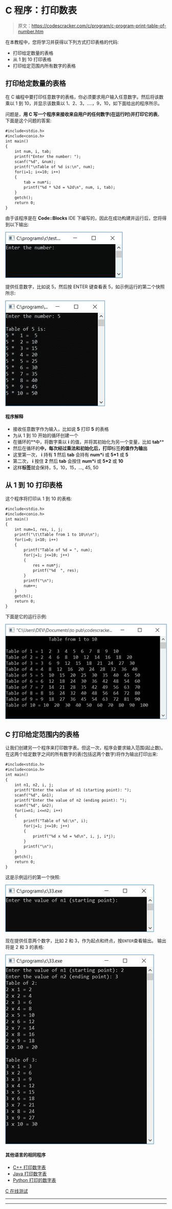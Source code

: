 # C 程序：打印数表

> 原文：<https://codescracker.com/c/program/c-program-print-table-of-number.htm>

在本教程中，您将学习并获得以下列方式打印表格的代码:

*   打印给定数量的表格
*   从 1 到 10 打印表格
*   打印给定范围内所有数字的表格

## 打印给定数量的表格

在 C 编程中要打印任意数字的表格，你必须要求用户输入任意数字。然后将该数乘以 1 到 10，并显示该数乘以 1、2、3，....，9，10，如下面给出的程序所示。

问题是，**用 C 写一个程序来接收来自用户的任何数字(在运行时)并打印它的表**。 下面是这个问题的答案:

```
#include<stdio.h>
#include<conio.h>
int main()
{
    int num, i, tab;
    printf("Enter the number: ");
    scanf("%d", &num);
    printf("\nTable of %d is:\n", num);
    for(i=1; i<=10; i++)
    {
        tab = num*i;
        printf("%d * %2d = %2d\n", num, i, tab);
    }
    getch();
    return 0;
}
```

由于该程序是在 **Code::Blocks** IDE 下编写的，因此在成功构建并运行后，您将得到以下输出:

![c program print table of number](img/60b1273e72f40796924e9eb8d06da2c5.png)

提供任意数字，比如说 5，然后按 ENTER 键查看表 5，如示例运行的第二个快照所示:

![c print table of any number](img/83fae8f75f431ae91b1dc53e767adaf2.png)

#### 程序解释

*   接收任意数字作为输入，比如说 **5** 打印 **5** 的表格
*   为从 1 到 10 开始的循环创建一个
*   在循环的**中，将数字乘以 **i** 的值，并将其初始化为另一个变量，比如 **tab****
*   然后在循环的**中，每次经过乘法和初始化后，打印**标签**的值作为输出**
*   这里第一次， **i** 持有 **1** 然后 **tab** 会持有 **num*i** 或 **5*1** 或 **5**
*   第二次， **i** 按住 **2** 然后 **tab** 会按住 **num*i** 或 **5*2** 或 **10**
*   这样**标签**就会保持，5，10，15，..., 45, 50

## 从 1 到 10 打印表格

这个程序将打印从 1 到 10 的表格:

```
#include<stdio.h>
#include<conio.h>
int main()
{
    int num=1, res, i, j;
    printf("\t\tTable from 1 to 10\n\n");
    for(i=0; i<10; i++)
    {
        printf("Table of %d = ", num);
        for(j=1; j<=10; j++)
        {
            res = num*j;
            printf("%d  ", res);
        }
        printf("\n");
        num++;
    }
    getch();
    return 0;
}
```

下面是它的运行示例:

![c table from 1 to 10](img/76084cb2e30d261e96810590224f8b40.png)

## C 打印给定范围内的表格

让我们创建另一个程序来打印数字表。但这一次，程序会要求输入范围(起止数)。在这两个给定数字之间的所有数字的表(包括这两个数字)将作为输出打印出来:

```
#include<stdio.h>
#include<conio.h>
int main()
{
    int n1, n2, i, j;
    printf("Enter the value of n1 (starting point): ");
    scanf("%d", &n1);
    printf("Enter the value of n2 (ending point): ");
    scanf("%d", &n2);
    for(i=n1; i<=n2; i++)
    {
        printf("Table of %d:\n", i);
        for(j=1; j<=10; j++)
        {
            printf("%d x %d = %d\n", i, j, i*j);
        }
        printf("\n");
    }
    getch();
    return 0;
}
```

这是示例运行的第一个快照:

![print table between two number c](img/25b00949381c0d8457828ec54173598e.png)

现在提供任意两个数字，比如 2 和 3，作为起点和终点，按`ENTER`查看输出。 输出将是 2 和 3 的表格:

![print table between two number c](img/6a591bca01a495aa3047ae184bf64c21.png)

#### 其他语言的相同程序

*   [C++ 打印数字表](/cpp/program/cpp-program-print-table-of-number.htm)
*   [Java 打印数字表](/java/program/java-program-print-table-of-number.htm)
*   [Python 打印的数字表](/python/program/python-program-print-multiplication-table.htm)

[C 在线测试](/exam/showtest.php?subid=2)

* * *

* * *